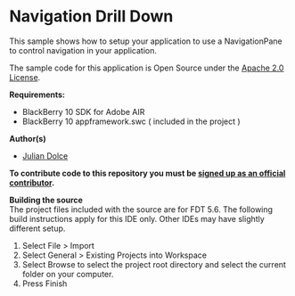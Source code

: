 # Navigation Drill Down

This sample shows how to setup your application to use a NavigationPane to control navigation in your application.  

The sample code for this application is Open Source under the [Apache 2.0 License](http://www.apache.org/licenses/LICENSE-2.0.html).


**Requirements:**  
* BlackBerry 10 SDK for Adobe AIR  
* BlackBerry 10 appframework.swc ( included in the project )  

**Author(s)** 

* [Julian Dolce](http://www.twitter.com/jdolce)

**To contribute code to this repository you must be [signed up as an official contributor](http://blackberry.github.com/howToContribute.html).**

**Building the source**  
The project files included with the source are for FDT 5.6. The following build instructions apply for this IDE only. Other IDEs may have slightly different setup.  
1. Select File > Import  
2. Select General > Existing Projects into Workspace  
3. Select Browse to select the project root directory and select the current folder on your computer.  
4. Press Finish 



